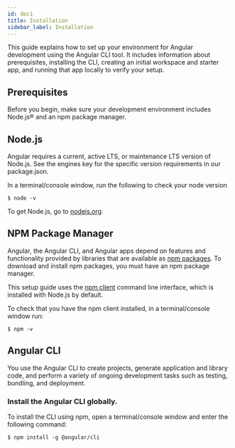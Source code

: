 ```yaml
---
id: doc1
title: Installation 
sidebar_label: Installation
---
```


This guide explains how to set up your environment for Angular development using the Angular CLI tool. It includes information about prerequisites, installing the CLI, creating an initial workspace and starter app, and running that app locally to verify your setup.

## Prerequisites

Before you begin, make sure your development environment includes Node.js® and an npm package manager.

## Node.js

Angular requires a current, active LTS, or maintenance LTS version of Node.js. See the engines key for the specific version requirements in our package.json.

In a terminal/console window, run the following to check your node version

```
$ node -v
```

To get Node.js, go to [nodejs.org](https://nodejs.org/).   

## NPM Package Manager

Angular, the Angular CLI, and Angular apps depend on features and functionality provided by libraries that are available as [npm packages](https://docs.npmjs.com/about-npm). To download and install npm packages, you must have an npm package manager.

This setup guide uses the [npm client](https://docs.npmjs.com/cli/install) command line interface, which is installed with Node.js by default.

To check that you have the npm client installed, in a terminal/console window run:

```
$ npm -v
```

## Angular CLI

You use the Angular CLI to create projects, generate application and library code, and perform a variety of ongoing development tasks such as testing, bundling, and deployment.

### Install the Angular CLI globally.

To install the CLI using npm, open a terminal/console window and enter the following command:

```
$ npm install -g @angular/cli
```